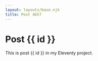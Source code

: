 ```yaml
---
layout: layouts/base.njk
title: Post 4657
---
```


# Post {{ id }}

This is post {{ id }} in my Eleventy project.
